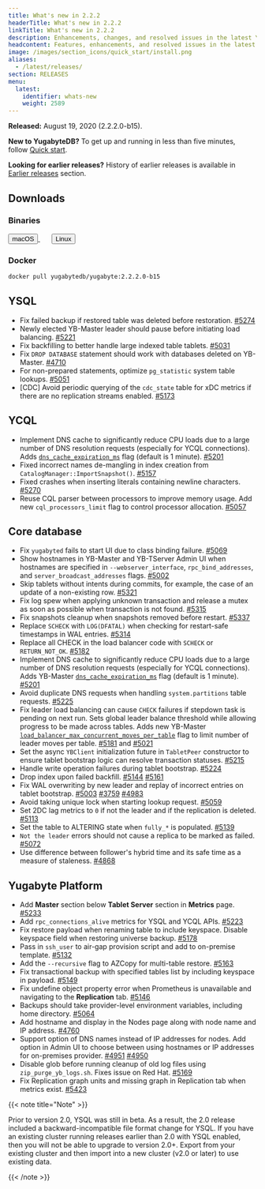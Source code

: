 ```yaml
---
title: What's new in 2.2.2
headerTitle: What's new in 2.2.2
linkTitle: What's new in 2.2.2
description: Enhancements, changes, and resolved issues in the latest YugabyteDB release.
headcontent: Features, enhancements, and resolved issues in the latest release.
image: /images/section_icons/quick_start/install.png
aliases:
  - /latest/releases/
section: RELEASES
menu:
  latest:
    identifier: whats-new
    weight: 2589 
---
```


**Released:** August 19, 2020 (2.2.2.0-b15).

**New to YugabyteDB?** To get up and running in less than five minutes, follow [Quick start](../../quick-start/).

**Looking for earlier releases?** History of earlier releases is available in [Earlier releases](../earlier-releases/) section.  

## Downloads

### Binaries

<a class="download-binary-link" href="https://downloads.yugabyte.com/yugabyte-2.2.2.0-darwin.tar.gz">
  <button>
    <i class="fab fa-apple"></i><span class="download-text">macOS</span>
  </button>
</a>
&nbsp; &nbsp; &nbsp;
<a class="download-binary-link" href="https://downloads.yugabyte.com/yugabyte-2.2.2.0-linux.tar.gz">
  <button>
    <i class="fab fa-linux"></i><span class="download-text">Linux</span>
  </button>
</a>
<br />

### Docker

```sh
docker pull yugabytedb/yugabyte:2.2.2.0-b15
```

## YSQL

- Fix failed backup if restored table was deleted before restoration. [#5274](https://github.com/yugabyte/yugabyte-db/issues/5274)
- Newly elected YB-Master leader should pause before initiating load balancing. [#5221](https://github.com/yugabyte/yugabyte-db/issues/5221)
- Fix backfilling to better handle large indexed table tablets. [#5031](https://github.com/yugabyte/yugabyte-db/issues/5031)
- Fix `DROP DATABASE` statement should work with databases deleted on YB-Master. [#4710](https://github.com/yugabyte/yugabyte-db/issues/4710)
- For non-prepared statements, optimize `pg_statistic` system table lookups. [#5051](https://github.com/yugabyte/yugabyte-db/issues/5051)
- [CDC] Avoid periodic querying of the `cdc_state` table for xDC metrics if there are no replication streams enabled. [#5173](https://github.com/yugabyte/yugabyte-db/issues/5173)

## YCQL

- Implement DNS cache to significantly reduce CPU loads due to a large number of DNS resolution requests (especially for YCQL connections). Adds [`dns_cache_expiration_ms`](../../reference/configuration/yb-master/#dns-cache-expiration-ms) flag (default is 1 minute). [#5201](https://github.com/yugabyte/yugabyte-db/issues/5201)
- Fixed incorrect names de-mangling in index creation from `CatalogManager::ImportSnapshot()`. [#5157](https://github.com/yugabyte/yugabyte-db/issues/5157)
- Fixed crashes when inserting literals containing newline characters. [#5270](https://github.com/yugabyte/yugabyte-db/issues/5270)
- Reuse CQL parser between processors to improve memory usage. Add new `cql_processors_limit` flag to control processor allocation. [#5057](https://github.com/yugabyte/yugabyte-db/issues/5057)

## Core database

- Fix `yugabyted` fails to start UI due to class binding failure. [#5069](https://github.com/yugabyte/yugabyte-db/issues/5069)
- Show hostnames in YB-Master and YB-TServer Admin UI when hostnames are specified in `--webserver_interface`, `rpc_bind_addresses`, and `server_broadcast_addresses` flags. [#5002](https://github.com/yugabyte/yugabyte-db/issues/5002)
- Skip tablets without intents during commits, for example, the case of an update of a non-existing row. [#5321](https://github.com/yugabyte/yugabyte-db/issues/5321)
- Fix log spew when applying unknown transaction and release a mutex as soon as possible when transaction is not found. [#5315](https://github.com/yugabyte/yugabyte-db/issues/5315)
- Fix snapshots cleanup when snapshots removed before restart. [#5337](https://github.com/yugabyte/yugabyte-db/issues/5337)
- Replace `SCHECK` with `LOG(DFATAL)` when checking for restart-safe timestamps in WAL entries. [#5314](https://github.com/yugabyte/yugabyte-db/issues/5314)
- Replace all CHECK in the load balancer code with `SCHECK` or `RETURN_NOT_OK`. [#5182](https://github.com/yugabyte/yugabyte-db/issues/5182)
- Implement DNS cache to significantly reduce CPU loads due to a large number of DNS resolution requests (especially for YCQL connections). Adds YB-Master [`dns_cache_expiration_ms`](../../reference/configuration/yb-master/#dns-cache-expiration-ms) flag (default is 1 minute). [#5201](https://github.com/yugabyte/yugabyte-db/issues/5201)
- Avoid duplicate DNS requests when handling `system.partitions` table requests. [#5225](https://github.com/yugabyte/yugabyte-db/issues/5225)
- Fix leader load balancing can cause `CHECK` failures if stepdown task is pending on next run. Sets global leader balance threshold while allowing progress to be made across tables. Adds new YB-Master [`load_balancer_max_concurrent_moves_per_table`](../../reference/configuration/yb-master/#load-balancer-max-concurrent-moves-per-table) flag to limit number of leader moves per table. [#5181](https://github.com/yugabyte/yugabyte-db/issues/5181) and [#5021](https://github.com/yugabyte/yugabyte-db/issues/5021)
- Set the async `YBClient` initialization future in `TabletPeer` constructor to ensure tablet bootstrap logic can resolve transaction statuses. [#5215](https://github.com/yugabyte/yugabyte-db/issues/5215)
- Handle write operation failures during tablet bootstrap. [#5224](https://github.com/yugabyte/yugabyte-db/issues/5224)
- Drop index upon failed backfill. [#5144](https://github.com/yugabyte/yugabyte-db/issues/5144)  [#5161](https://github.com/yugabyte/yugabyte-db/issues/5161)
- Fix WAL overwriting by new leader and replay of incorrect entries on tablet bootstrap. [#5003](https://github.com/yugabyte/yugabyte-db/issues/5003) [#3759](https://github.com/yugabyte/yugabyte-db/issues/3759) [#4983](https://github.com/yugabyte/yugabyte-db/issues/4983)
- Avoid taking unique lock when starting lookup request. [#5059](https://github.com/yugabyte/yugabyte-db/issues/5059)
- Set 2DC lag metrics to `0` if not the leader and if the replication is deleted. [#5113](https://github.com/yugabyte/yugabyte-db/issues/5113)
- Set the table to ALTERING state when `fully_*` is populated. [#5139](https://github.com/yugabyte/yugabyte-db/issues/5139)
- `Not the leader` errors should not cause a replica to be marked as failed. [#5072](https://github.com/yugabyte/yugabyte-db/issues/5072)
- Use difference between follower's hybrid time and its safe time as a measure of staleness. [#4868](https://github.com/yugabyte/yugabyte-db/issues/4868)

## Yugabyte Platform

- Add **Master** section below **Tablet Server** section in **Metrics** page. [#5233](https://github.com/yugabyte/yugabyte-db/issues/5233)
- Add `rpc_connections_alive` metrics for YSQL and YCQL APIs. [#5223](https://github.com/yugabyte/yugabyte-db/issues/5223)
- Fix restore payload when renaming table to include keyspace. Disable keyspace field when restoring universe backup. [#5178](https://github.com/yugabyte/yugabyte-db/issues/5178)
- Pass in `ssh_user` to air-gap provision script and add to on-premise template. [#5132](https://github.com/yugabyte/yugabyte-db/issues/5132)
- Add the `--recursive` flag to AZCopy for multi-table restore. [#5163](https://github.com/yugabyte/yugabyte-db/issues/5163)
- Fix transactional backup with specified tables list by including keyspace in payload. [#5149](https://github.com/yugabyte/yugabyte-db/issues/5149)
- Fix undefine object property error when Prometheus is unavailable and navigating to the **Replication** tab. [#5146](https://github.com/yugabyte/yugabyte-db/issues/5146)
- Backups should take provider-level environment variables, including home directory. [#5064](https://github.com/yugabyte/yugabyte-db/issues/5064)
- Add hostname and display in the Nodes page along with node name and IP address. [#4760](https://github.com/yugabyte/yugabyte-db/issues/4760)
- Support option of DNS names instead of IP addresses for nodes. Add option in Admin UI to choose between using hostnames or IP addresses for on-premises provider. [#4951](https://github.com/yugabyte/yugabyte-db/issues/4951) [#4950](https://github.com/yugabyte/yugabyte-db/issues/4950)
- Disable glob before running cleanup of old log files using `zip_purge_yb_logs.sh`. Fixes issue on Red Hat. [#5169](https://github.com/yugabyte/yugabyte-db/issues/5169)
- Fix Replication graph units and missing graph in Replication tab when metrics exist. [#5423](https://github.com/yugabyte/yugabyte-db/issues/3820)

{{< note title="Note" >}}

Prior to version 2.0, YSQL was still in beta. As a result, the 2.0 release included a backward-incompatible file format change for YSQL. If you have an existing cluster running releases earlier than 2.0 with YSQL enabled, then you will not be able to upgrade to version 2.0+. Export from your existing cluster and then import into a new cluster (v2.0 or later) to use existing data.

{{< /note >}}
